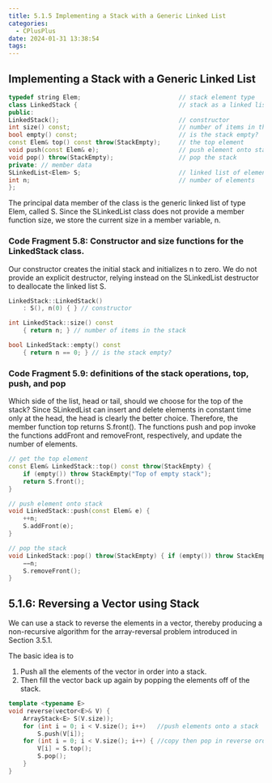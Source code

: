 ```yaml
---
title: 5.1.5 Implementing a Stack with a Generic Linked List
categories:
  - CPlusPlus
date: 2024-01-31 13:38:54
tags:
---
```

## Implementing a Stack with a Generic Linked List

```C++
typedef string Elem;                           // stack element type
class LinkedStack {                            // stack as a linked list
public:
LinkedStack();                                 // constructor
int size() const;                              // number of items in the stack
bool empty() const;                            // is the stack empty?
const Elem& top() const throw(StackEmpty);     // the top element
void push(const Elem& e);                      // push element onto stack
void pop() throw(StackEmpty);                  // pop the stack
private: // member data
SLinkedList<Elem> S;                           // linked list of elements
int n;                                         // number of elements
};
```

The principal data member of the class is the generic linked list of type Elem, called S. Since the SLinkedList class does not provide a member function size, we store the current size in a member variable, n.

### Code Fragment 5.8: Constructor and size functions for the LinkedStack class.

Our constructor creates the initial stack and initializes n to zero. We do not provide an explicit destructor, relying instead on the SLinkedList destructor to deallocate the linked list S.

```C++
LinkedStack::LinkedStack()
	: S(), n(0) { } // constructor

int LinkedStack::size() const
	{ return n; } // number of items in the stack

bool LinkedStack::empty() const
	{ return n == 0; } // is the stack empty?
```

### Code Fragment 5.9: definitions of the stack operations, top, push, and pop

Which side of the list, head or tail, should we choose for the top of the stack? Since SLinkedList can insert and delete elements in constant time only at the head, the head is clearly the better choice. Therefore, the member function top returns S.front(). The functions push and pop invoke the functions addFront and removeFront, respectively, and update the number of elements.

```C++
// get the top element
const Elem& LinkedStack::top() const throw(StackEmpty) {
	if (empty()) throw StackEmpty("Top of empty stack");
	return S.front();
}

// push element onto stack
void LinkedStack::push(const Elem& e) {
	++n;
	S.addFront(e);
}

// pop the stack
void LinkedStack::pop() throw(StackEmpty) { if (empty()) throw StackEmpty("Pop from empty stack");
	−−n;
	S.removeFront();
}
```

## 5.1.6: Reversing a Vector using Stack

We can use a stack to reverse the elements in a vector, thereby producing a non-recursive algorithm for the array-reversal problem introduced in Section 3.5.1.

The basic idea is to

1. Push all the elements of the vector in order into a stack.
2. Then fill the vector back up again by popping the elements off of the stack.

```C++
template <typename E>
void reverse(vector<E>& V) {
	ArrayStack<E> S(V.size));
	for (int i = 0; i < V.size(); i++)   //push elements onto a stack
		S.push(V[i]);
	for (int i = 0; i < V.size(); i++) { //copy then pop in reverse order
		V[i] = S.top();
		S.pop();
	}
}

```
